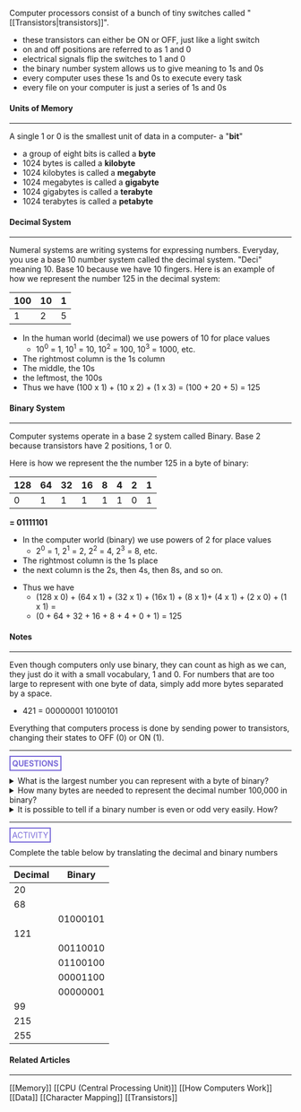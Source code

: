Computer processors consist of a bunch of tiny switches called "[[Transistors|transistors]]".
* these transistors can either be ON or OFF, just like a light switch
* on and off positions are referred to as 1 and 0
* electrical signals flip the switches to 1 and 0
* the binary number system allows us to give meaning to 1s and 0s
* every computer uses these 1s and 0s to execute every task
* every file on your computer is just a series of 1s and 0s
#### Units of Memory
<hr>

A single 1 or 0 is the smallest unit of data in a computer- a "**bit**"
* a group of eight bits is called a **byte**
* 1024 bytes is called a **kilobyte**
* 1024 kilobytes is called a **megabyte**
* 1024 megabytes is called a **gigabyte**
* 1024 gigabytes is called a **terabyte**
* 1024 terabytes is called a **petabyte**

#### Decimal System
<hr>

Numeral systems are writing systems for expressing numbers. Everyday, you use a base 10 number system called the decimal system. "Deci" meaning 10. Base 10 because we have 10 fingers. Here is an example of how we represent the number 125 in the decimal system:

| 100 | 10  | 1   |
| --- | --- | --- |
| 1   | 2   | 5   |

* In the human world (decimal) we use powers of 10 for place values
	* 10<sup>0</sup> = 1, 10<sup>1</sup> = 10, 10<sup>2</sup> = 100, 10<sup>3</sup> = 1000, etc.
* The rightmost column is the 1s column
* The middle, the 10s
* the leftmost, the 100s
* Thus we have (100 x 1) + (10 x 2) + (1 x 3) = (100 + 20 + 5) = 125

#### Binary System
<hr>

Computer systems operate in a base 2 system called Binary. Base 2 because transistors have 2 positions, 1 or 0. 

Here is how we represent the the number 125 in a byte of binary:

| 128 | 64  | 32  | 16  | 8   | 4   | 2   | 1   |
| --- | --- | --- | --- | --- | --- | --- | --- |
| 0   | 1   | 1   | 1   | 1   | 1   | 0   | 1   |

**= 01111101**

-   In the computer world (binary) we use powers of 2 for place values
    - 2<sup>0</sup> = 1, 2<sup>1</sup> = 2, 2<sup>2</sup> = 4, 2<sup>3</sup> = 8, etc.
- The rightmost column is the 1s place
- the next column is the 2s, then 4s, then 8s, and so on.
* Thus we have 
	* (128 x 0) + (64 x 1) + (32 x 1) + (16x 1) + (8 x 1)+ (4 x 1) + (2 x 0) + (1 x 1) =
	* (0 + 64 + 32 + 16 + 8 + 4 + 0 + 1) = 125

#### Notes
<hr>

Even though computers only use binary, they can count as high as we can, they just do it with a small vocabulary, 1 and 0.  For numbers that are too large to represent with one byte of data, simply add more bytes separated by a space.
* 421 = 00000001 10100101

Everything that computers process is done by sending power to transistors, changing their states to OFF (0) or ON (1).

<hr>

**<span style="color: #7b6cd9; border: 2px solid #7b6cd9; padding: 3px">QUESTIONS</span>**

<details>
	<summary>What is the largest number you can represent with a byte of binary?</summary>
		<p style="font-style: italic">11111111 = 255</p>
</details>


<details>
	<summary>How many bytes are needed to represent the decimal number 100,000 in binary?</summary>
		<p style="font-style: italic">00000001 10000110 10100000 = 3 bytes</p>
</details>


<details>
	<summary>It is possible to tell if a binary number is even or odd very easily. How?</summary>
		<p style="font-style: italic">If the rightmost digit is a one, the number is odd. If its a zero, its even.</p>
</details>

<hr>

<span style="color: #7b6cd9; border: 2px solid #7b6cd9; padding: 3px">ACTIVITY</span>

Complete the table below by translating the decimal and binary numbers

| Decimal | Binary   |
| ------- | -------- |
| 20      |          |
| 68      |          |
|         | 01000101 |
| 121     |          |
|         | 00110010 |
|         | 01100100 |
|         | 00001100 |
|         | 00000001 |
| 99      |          |
| 215     |          |
| 255     |          |

#### Related Articles
<hr>

[[Memory]]
[[CPU  (Central Processing Unit)]]
[[How Computers Work]]
[[Data]]
[[Character Mapping]]
[[Transistors]]
